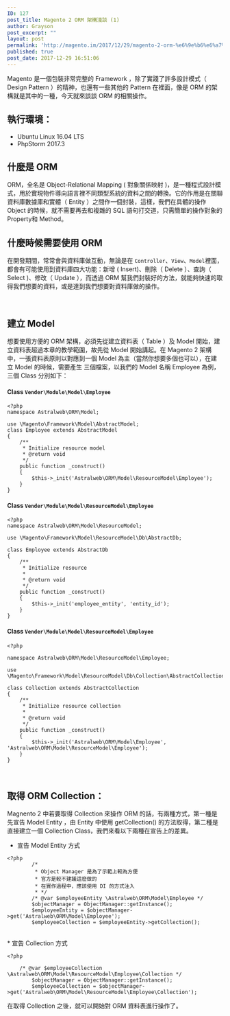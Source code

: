 ```yaml
---
ID: 127
post_title: Magento 2 ORM 架構淺談 (1)
author: Grayson
post_excerpt: ""
layout: post
permalink: 'http://magento.im/2017/12/29/magento-2-orm-%e6%9e%b6%e6%a7%8b%e6%b7%ba%e8%ab%87-1/'
published: true
post_date: 2017-12-29 16:51:06
---
```

Magento 是一個包裝非常完整的 Framework ，除了實踐了許多設計模式（ Design Pattern ）的精神，也還有一些其他的 Pattern 在裡面，像是 ORM 的架構就是其中的一種，今天就來談談 ORM 的相關操作。

<h2>執行環境：</h2>

<ul>
<li>Ubuntu Linux 16.04 LTS</li>
<li>PhpStorm 2017.3
<br></li>
</ul>

<h2>什麼是 ORM</h2>

ORM，全名是 Object-Relational Mapping ( 對象關係映射 )，是一種程式設計模式，用於實現物件導向語言裡不同類型系統的資料之間的轉換。它的作用是在關聯資料庫數據庫和實體（ Entity ）之間作一個封裝，這樣，我們在具體的操作 Object 的時候，就不需要再去和複雜的 SQL 語句打交道，只需簡單的操作對象的 Property和 Method。
<br>

<h2>什麼時候需要使用 ORM</h2>

在開發期間，常常會與資料庫做互動，無論是在 <code>Controller</code>、<code>View</code>、<code>Model</code>裡面，都會有可能使用到資料庫四大功能：新增 ( Insert)、刪除（ Delete ）、查詢（ Select )、修改（ Update ），而透過 ORM 幫我們封裝好的方法，就能夠快速的取得我們想要的資料，或是達到我們想要對資料庫做的操作。

<br>

<h2>建立 Model</h2>

想要使用方便的 ORM 架構，必須先從建立資料表（ Table ）及 Model 開始，建立資料表超過本章的教學範圍，故先從 Model 開始講起。在 Magento 2 架構中，一張資料表原則以對應到一個 Model 為主（當然你想要多個也可以），在建立 Model 的時候，需要產生 三個檔案，以我們的 Model 名稱 Employee 為例，三個 Class 分別如下：

<h4>Class <code>Vender\Module\Model\Employee</code></h4>

<pre class="line-numbers prism-highlight" data-start="1"><code class="language-PHP">&lt;?php
namespace Astralweb\ORM\Model;

use \Magento\Framework\Model\AbstractModel;
class Employee extends AbstractModel
{
    /**
     * Initialize resource model
     * @return void
     */
    public function _construct()
    {
        $this-&gt;_init('Astralweb\ORM\Model\ResourceModel\Employee');
    }
}
</code></pre>

<h4>Class <code>Vender\Module\Model\ResourceModel\Employee</code></h4>

<pre class="line-numbers prism-highlight" data-start="1"><code class="language-php">&lt;?php
namespace Astralweb\ORM\Model\ResourceModel;

use \Magento\Framework\Model\ResourceModel\Db\AbstractDb;

class Employee extends AbstractDb
{
    /**
     * Initialize resource
     *
     * @return void
     */
    public function _construct()
    {
        $this-&gt;_init('employee_entity', 'entity_id');
    }
}
</code></pre>

<h4>Class <code>Vender\Module\Model\ResourceModel\Employee</code></h4>

<pre class="line-numbers prism-highlight" data-start="1"><code class="language-php">&lt;?php

namespace Astralweb\ORM\Model\ResourceModel\Employee;

use \Magento\Framework\Model\ResourceModel\Db\Collection\AbstractCollection;

class Collection extends AbstractCollection
{
    /**
     * Initialize resource collection
     *
     * @return void
     */
    public function _construct()
    {
        $this-&gt;_init('Astralweb\ORM\Model\Employee', 'Astralweb\ORM\Model\ResourceModel\Employee');
    }
}
</code></pre>

<br>

<h2>取得 ORM Collection：</h2>

Magnento 2 中若要取得 Collection 來操作 ORM 的話，有兩種方式，第一種是先宣告 Model Entity ，由 Entity 中使用 getCollection() 的方法取得，第二種是直接建立一個 Collection Class，我們來看以下兩種在宣告上的差異。

<ul>
<li>宣告 Model Entity 方式</li>
</ul>

<pre class="line-numbers prism-highlight" data-start="1"><code class="language-php">&lt;?php
        /*
         * Object Manager 是為了示範上較為方便
         * 官方是較不建議這麼做的
         * 在實作過程中，應該使用 DI 的方式注入
         * */
        /* @var $employeeEntity \Astralweb\ORM\Model\Employee */
        $objectManager = ObjectManager::getInstance();
        $employeeEntity = $objectManager-&gt;get('Astralweb\ORM\Model\Employee');
        $employeeCollection = $employeeEntity-&gt;getCollection();
</code></pre>

<br>
* 宣告 Collection 方式

<pre class="line-numbers prism-highlight" data-start="1"><code class="language-php">&lt;?php

    /* @var $employeeCollection \Astralweb\ORM\Model\ResourceModel\Employee\Collection */
        $objectManager = ObjectManager::getInstance();
        $employeeCollection = $objectManager-&gt;get('Astralweb\ORM\Model\ResourceModel\Employee\Collection');
</code></pre>

在取得 Collection 之後，就可以開始對 ORM 資料表進行操作了。